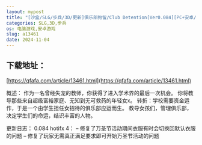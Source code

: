 ```yaml
---
layout: mypost
title: "[沙盒/SLG/步兵/3D/更新]俱乐部拘留/Club Detention[Ver0.084][PC+安卓/2G]"
categories: SLG,3D,步兵
os: 电脑游戏,安卓游戏
slug: a13461
date: 2024-11-04
---
```


## 下载地址：

[https://qfafa.com/article/13461.html](https://qfafa.com/article/13461.html)

概述：
作为一名曾经失宠的教师，你获得了进入学术界的最后一次机会。
你将教导那些来自超级富裕家庭、无知到无可救药的年轻女x。
转折：学校需要资金运作，于是一个由学生担任女招待的俱乐部应运而生。
教导女孩们，管理俱乐部，决定学生们的命运，结识丰富的人物。

更新日志：
0.084 hotifx 4：
– 修复了万圣节活动期间衣服有时会切换回默认衣服的问题
– 修复了玩家无需真正满足要求即可开始万圣节活动的问题